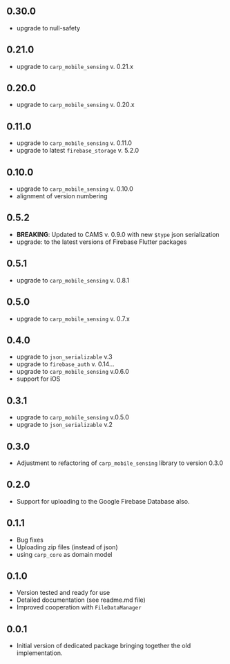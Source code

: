 ## 0.30.0
* upgrade to null-safety

## 0.21.0
* upgrade to `carp_mobile_sensing` v. 0.21.x

## 0.20.0
* upgrade to `carp_mobile_sensing` v. 0.20.x

## 0.11.0
* upgrade to `carp_mobile_sensing` v. 0.11.0
* upgrade to latest `firebase_storage` v. 5.2.0

## 0.10.0
* upgrade to `carp_mobile_sensing` v. 0.10.0
* alignment of version numbering

## 0.5.2
* **BREAKING**: Updated to CAMS v. 0.9.0 with new `$type` json serialization
* upgrade: to the latest versions of Firebase Flutter packages

## 0.5.1
* upgrade to `carp_mobile_sensing` v. 0.8.1

## 0.5.0
* upgrade to `carp_mobile_sensing` v. 0.7.x

## 0.4.0
* upgrade to `json_serializable` v.3
* upgrade to `firebase_auth` v. 0.14...
* upgrade to `carp_mobile_sensing` v.0.6.0
* support for iOS

## 0.3.1
* upgrade to `carp_mobile_sensing` v.0.5.0
* upgrade to `json_serializable` v.2


## 0.3.0
* Adjustment to refactoring of `carp_mobile_sensing` library to version 0.3.0

## 0.2.0
* Support for uploading to the Google Firebase Database also.

## 0.1.1 
* Bug fixes
* Uploading zip files (instead of json)
* using `carp_core` as domain model

## 0.1.0 
* Version tested and ready for use
* Detailed documentation (see readme.md file)
* Improved cooperation with `FileDataManager`

## 0.0.1
* Initial version of dedicated package bringing together the old implementation.
